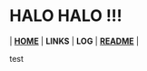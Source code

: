 
HALO HALO !!!
=============

| [**HOME**]() | **LINKS** | **LOG** | [**README**](README.md) |




test
